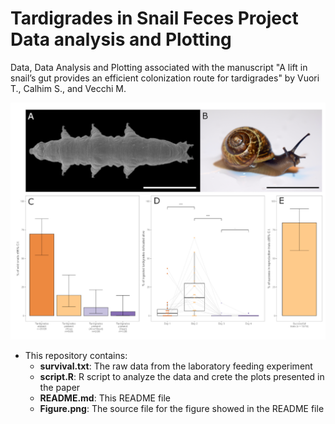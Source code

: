 # Tardigrades in Snail Feces Project Data analysis and Plotting
    
Data, Data Analysis and Plotting associated with the manuscript "A lift in snail’s gut provides an efficient colonization route for tardigrades"
by Vuori T., Calhim S., and Vecchi M.

![Figure](Figure.png)

* This repository contains:
    + **survival.txt**: The raw data from the laboratory feeding experiment
    + **script.R**: R script to analyze the data and crete the plots presented in the paper
    + **README.md**:  This README file
    + **Figure.png**: The source file for the figure showed in the README file
